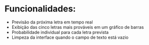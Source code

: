 
# Funcionalidades:

- Previsão da próxima letra em tempo real
- Exibição das cinco letras mais prováveis ​​em um gráfico de barras
- Probabilidade individual para cada letra prevista
- Limpeza da interface quando o campo de texto está vazio
